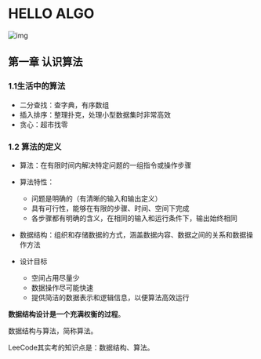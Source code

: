 # HELLO ALGO

![img](https://www.hello-algo.com/chapter_preface/suggestions.assets/learning_route.png)

## 第一章 认识算法

### 1.1生活中的算法

- 二分查找：查字典，有序数组
- 插入排序：整理扑克，处理小型数据集时非常高效
- 贪心：超市找零

### 1.2 算法的定义

- 算法：在有限时间内解决特定问题的一组指令或操作步骤
- 算法特性：
  - 问题是明确的（有清晰的输入和输出定义）
  - 具有可行性，能够在有限的步骤、时间、空间下完成
  - 各步骤都有明确的含义，在相同的输入和运行条件下，输出始终相同

- 数据结构：组织和存储数据的方式，涵盖数据内容、数据之间的关系和数据操作方法
- 设计目标
  - 空间占用尽量少
  - 数据操作尽可能快速
  - 提供简洁的数据表示和逻辑信息，以便算法高效运行

**数据结构设计是一个充满权衡的过程**。

数据结构与算法，简称算法。

LeeCode其实考的知识点是：数据结构、算法。
